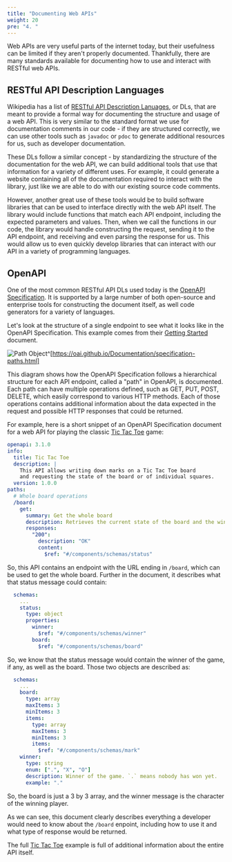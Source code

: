 ```yaml
---
title: "Documenting Web APIs"
weight: 20
pre: "4. "
---
```

Web APIs are very useful parts of the internet today, but their usefulness can be limited if they aren't properly documented. Thankfully, there are many standards available for documenting how to use and interact with RESTful web APIs. 

## RESTful API Description Languages

Wikipedia has a list of [RESTful API Description Lanuages](https://en.wikipedia.org/wiki/Overview_of_RESTful_API_Description_Languages), or DLs, that are meant to provide a formal way for documenting the structure and usage of a web API. This is very similar to the standard format we use for documentation comments in our code - if they are structured correctly, we can use other tools such as `javadoc` or `pdoc` to generate additional resources for us, such as developer documentation.

These DLs follow a similar concept - by standardizing the structure of the documentation for the web API, we can build additional tools that use that information for a variety of different uses. For example, it could generate a website containing all of the documentation required to interact with the library, just like we are able to do with our existing source code comments.

However, another great use of these tools would be to build software libraries that can be used to interface directly with the web API itself. The library would include functions that match each API endpoint, including the expected parameters and values. Then, when we call the functions in our code, the library would handle constructing the request, sending it to the API endpoint, and receiving and even parsing the response for us. This would allow us to even quickly develop libraries that can interact with our API in a variety of programming languages.

## OpenAPI

One of the most common RESTful API DLs used today is the [OpenAPI Specification](https://www.openapis.org/). It is supported by a large number of both open-source and enterprise tools for constructing the document itself, as well code generators for a variety of languages.

Let's look at the structure of a single endpoint to see what it looks like in the OpenAPI Specification. This example comes from their [Getting Started](https://oai.github.io/Documentation/specification-paths.html) document.

![Path Object](../../images/18/paths-object.svg)^[https://oai.github.io/Documentation/specification-paths.html]

This diagram shows how the OpenAPI Specification follows a hierarchical structure for each API endpoint, called a "path" in OpenAPI, is documented. Each path can have multiple operations defined, such as GET, PUT, POST, DELETE, which easily correspond to various HTTP methods. Each of those operations contains additional information about the data expected in the request and possible HTTP responses that could be returned.

For example, here is a short snippet of an OpenAPI Specification document for a web API for playing the classic [Tic Tac Toe](https://en.wikipedia.org/wiki/Tic-tac-toe) game:

```yaml
openapi: 3.1.0
info:
  title: Tic Tac Toe
  description: |
    This API allows writing down marks on a Tic Tac Toe board
    and requesting the state of the board or of individual squares.
  version: 1.0.0
paths:
  # Whole board operations
  /board:
    get:
      summary: Get the whole board
      description: Retrieves the current state of the board and the winner.
      responses:
        "200":
          description: "OK"
          content:
            $ref: "#/components/schemas/status"
```

So, this API contains an endpoint with the URL ending in `/board`, which can be used to get the whole board. Further in the document, it describes what that status message could contain:

```yaml
  schemas:
    ...
    status:
      type: object
      properties:
        winner:
          $ref: "#/components/schemas/winner"
        board:
          $ref: "#/components/schemas/board"
```

So, we know that the status message would contain the winner of the game, if any, as well as the board. Those two objects are described as:

```yaml
  schemas:
    ...
    board:
      type: array
      maxItems: 3
      minItems: 3
      items:
        type: array
        maxItems: 3
        minItems: 3
        items:
          $ref: "#/components/schemas/mark"
    winner:
      type: string
      enum: [".", "X", "O"]
      description: Winner of the game. `.` means nobody has won yet.
      example: "."
```

So, the board is just a 3 by 3 array, and the winner message is the character of the winning player. 

As we can see, this document clearly describes everything a developer would need to know about the `/board` enpoint, including how to use it and what type of response would be returned. 

The full [Tic Tac Toe](https://oai.github.io/Documentation/examples/tictactoe.yaml) example is full of additional information about the entire API itself. 
